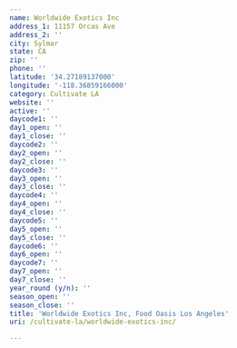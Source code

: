 ```yaml
---
name: Worldwide Exotics Inc
address_1: 11157 Orcas Ave
address_2: ''
city: Sylmar
state: CA
zip: ''
phone: ''
latitude: '34.27189137000'
longitude: '-118.36859166000'
category: Cultivate LA
website: ''
active: ''
daycode1: ''
day1_open: ''
day1_close: ''
daycode2: ''
day2_open: ''
day2_close: ''
daycode3: ''
day3_open: ''
day3_close: ''
daycode4: ''
day4_open: ''
day4_close: ''
daycode5: ''
day5_open: ''
day5_close: ''
daycode6: ''
day6_open: ''
daycode7: ''
day7_open: ''
day7_close: ''
year_round (y/n): ''
season_open: ''
season_close: ''
title: 'Worldwide Exotics Inc, Food Oasis Los Angeles'
uri: /cultivate-la/worldwide-exotics-inc/

---
```

